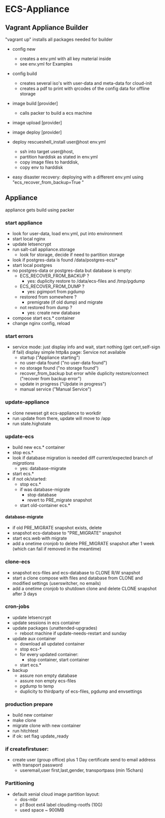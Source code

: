 # ECS-Appliance

## Vagrant Appliance Builder

"vagrant up" installs all packages needed for builder

+ config new
    + creates a env.yml with all key material inside
    + see env.yml for Examples

+ config build
    + creates several iso's with user-data and meta-data for cloud-init
    + creates a pdf to print with qrcodes of the config data for offline storage

+ image build [provider]
    + calls packer to build a ecs machine
+ image upload [provider]
+ image deploy [provider]

+ deploy rescueshell_install user@host env.yml
    + ssh into target user@host,
    + partition harddisk as stated in env.yml
    + copy image files to harddisk,
    + copy env to harddisk

+ easy disaster recovery:
    deploying with a different env.yml using "ecs_recover_from_backup=True "

## Appliance

appliance gets build using packer


### start appliance
+ look for user-data, load env.yml, put into environment
+ start local nginx
+ update letsencrypt
+ run salt-call appliance.storage
  + look for storage, decide if need to partition storage
+ look if postgres-data is found /data/postgres-ecs/*
+ start local postgres
+ no postgres-data or postgres-data but database is empty:
    + ECS_RECOVER_FROM_BACKUP ?
        + yes: duplicity restore to /data/ecs-files and /tmp/pgdump
    + ECS_RECOVER_FROM_DUMP ?
        + yes: pgimport from pgdump
    + restored from somewhere ?
        + premigrate (if old dump) and migrate
    + not restored from dump ?
        + yes: create new database
+ compose start ecs.* container
+ change nginx config, reload

### start errors
+ service mode: just display info and wait, start nothing
    (get cert,self-sign if fail) display simple http&s page: Service not available
    + startup ("Appliance starting")
    + no user-data found ("no user-data found")
    + no storage found ("no storage found")
    + recover_from_backup but error while duplicity restore/connect ("recover from backup error")
    + update in progress ("Update in progress")
    + manual service ("Manual Service")

### update-appliance
+ clone neweset git ecs-appliance to workdir
+ run update from there, update will move to /app
+ run state.highstate

### update-ecs
+ build new ecs.* container
+ stop ecs.*
+ look if database migration is needed diff current/expected branch of *migrations*
    + yes: database-migrate
+ start ecs.*
+ if not ok/started:
    + stop ecs.*
    + if was database-migrate
        + stop database
        + revert to PRE_migrate snapshot
    + start old-container ecs.*

#### database-migrate
+ if old PRE_MIGRATE snapshot exists, delete
+ snapshot ecs-database to "PRE_MIGRATE" snapshot
+ start ecs.web with migrate
+ add a onetime cronjob to delete PRE_MIGRATE snapshot after 1 week (which can fail if removed in the meantime)

### clone-ecs
+ snapshot ecs-files and ecs-database to CLONE R/W snapshot
+ start a clone compose with files and database from CLONE and modified settings
    (userswitcher, no emails)
+ add a onetime cronjob to shutdown clone and delete CLONE snapshot after 3 days

### cron-jobs
+ update letsencrypt
+ update sessions in ecs container
+ update packages (unattended-upgrades)
    + reboot machine if update-needs-restart and sunday
+ update aux container
    + download all updated container
    + stop ecs-*
    + for every updated container:
        + stop container, start container
    + start ecs.*
+ backup
    + assure non empty database
    + assure non empty ecs-files
    + pgdump to temp
    + duplicity to thirdparty of ecs-files, pgdump and envsettings

### production prepare
+ build new container
+ make clone
+ migrate clone with new container
+ run hitchtest
+ if ok: set flag update_ready

### if createfirstuser:
+ create user (group office) plus 1 Day certificate send to email address with transport password
    + useremail,user first,last,gender, transportpass (min 15chars)

### Partitioning
+ default xenial cloud image partition layout:
    + dos-mbr
    + p1 Boot ext4 label cloudimg-rootfs (10G)
    + used space ~ 900MB
